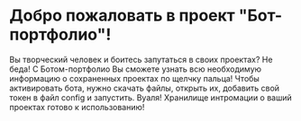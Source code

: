 # Добро пожаловать в проект "Бот-портфолио"!
 Вы творческий человек и боитесь запутаться в своих проектах? Не беда! С Ботом-портфолио Вы сможете узнать всю необходимую информацию о сохраненных проектах по щелчку пальца!
 Чтобы активировать бота, нужно скачать файлы, открыть их, добавить свой токен в файл config и запустить. Вуаля! Хранилище интромации о ваший проектах готово к использованию!
